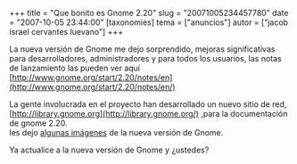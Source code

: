 +++
title = "Que bonito es Gnome 2.20"
slug = "20071005234457780"
date = "2007-10-05 23:44:00"
[taxonomies]
tema = ["anuncios"]
autor = ["jacob israel cervantes luevano"]
+++

La nueva versión de Gnome me dejo sorprendido, mejoras significativas
para desarrolladores, administradores y para todos los usuarios, las
notas de lanzamiento las pueden ver aquí
[http://www.gnome.org/start/2.20/notes/en](http://www.gnome.org/start/2.20/notes/en/)  
  
La gente involucrada en el proyecto han desarrollado un nuevo sitio de
red, [http://library.gnome.org](http://library.gnome.org/) ,para la
documentación de gnome 2.20.  
les dejo [algunas
imágenes](http://ministeriosjm.com/area51/~jacob/blog/?p=88) de la nueva
versión de Gnome.  
  
Ya actualice a la nueva versión de Gnome y ¿ustedes?

